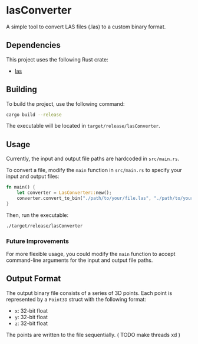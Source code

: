 # lasConverter

A simple tool to convert LAS files (.las) to a custom binary format.

## Dependencies

This project uses the following Rust crate:
- [las](https://crates.io/crates/las)

## Building

To build the project, use the following command:

```bash
cargo build --release
```

The executable will be located in `target/release/lasConverter`.

## Usage

Currently, the input and output file paths are hardcoded in `src/main.rs`.

To convert a file, modify the `main` function in `src/main.rs` to specify your input and output files:

```rust
fn main() {
    let converter = LasConverter::new();
    converter.convert_to_bin("./path/to/your/file.las", "./path/to/your/output.bin", false);
}
```

Then, run the executable:

```bash
./target/release/lasConverter
```

### Future Improvements

For more flexible usage, you could modify the `main` function to accept command-line arguments for the input and output file paths.

## Output Format

The output binary file consists of a series of 3D points. Each point is represented by a `Point3D` struct with the following format:

- `x`: 32-bit float
- `y`: 32-bit float
- `z`: 32-bit float

The points are written to the file sequentially. ( TODO make threads xd )
